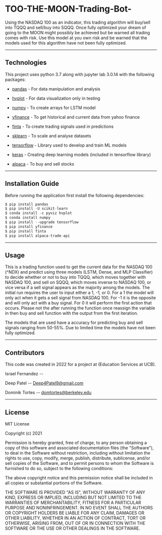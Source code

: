 # TOO-THE-MOON-Trading-Bot-

Using the NASDAQ 100 as an indicator, this trading algorithm will buy/sell into TQQQ and sell/buy into SQQQ. Once fully optimized your dream of going to the MOON might possibly be achieved but be warned all trading comes with risk. Use this model at you own risk and be warned that the models used for this algorithm have not been fully optimized.

---
## Technologies

This project uses python 3.7 along with jupyter lab 3.0.14 with the following packages:


* [pandas](https://github.com/pandas-dev/pandas) - For data manipulation and analysis

* [hvplot](https://hvplot.holoviz.org/) - For data visualization only in testing

* [numpy](https://numpy.org/) - To create arrays for LSTM model

* [yfinance](https://pypi.org/project/yfinance/) - To get historical and current data from yahoo finance

* [finta](https://github.com/peerchemist/finta) - To create trading signals used in predictions

* [sklearn](https://scikit-learn.org/stable/) - To scale and analyse datasets

* [tensorflow](https://www.tensorflow.org/) - Library used to develop and train ML models

* [keras](https://keras.io/) - Creating deep learning models (included in tensorflow library)

* [alpaca](https://pypi.org/project/alpaca-trade-api/) - To buy and sell stocks

---
## Installation Guide

Before running the application first install the following dependencies:

```python
$ pip install pandas
$ pip install -U scikit-learn
$ conda install -c pyviz hvplot
$ conda install numpy
$ pip install --upgrade tensorflow
$ pip install yfinance
$ pip install finta
$ pip install alpaca-trade-api

```

---
## Usage

This is a trading function used to get the current data for the NASDAQ 100 (^NDX) and predict using three models (LSTM, Dense, and MLP Classifier) to decide whether or not to buy into TQQQ, which moves together with NASDAQ 100, and sell on SQQQ, which moves inverse to NASDAQ 100, or vice versa if a sell signal appears as the majority among the models. The initial run requires the user to input either a 1, -1, or 0. For a 1 the model will only act when it gets a sell signal from NASDAQ 100. For -1 it is the opposite and will only act with a buy signal. For 0 it will perform the first action that occurs. Please not the after running the function once reassign the variable in then buy and sell function with the output from the first iteration.

The models that are used have a accuracy for predicting buy and sell signals ranging from 50-55%. Due to limited time the models have not been fully optimized.

---
## Contributors
This code was created in 2022 for a project at (Education Services at UCB). 

Israel Fernandez -- 

Deep Patel -- Deep4Patel9@gmail.com

Dominik Tortes -- domtortes@berkeley.edu

---
## License
MIT License

Copyright (c) 2021  

Permission is hereby granted, free of charge, to any person obtaining a copy
of this software and associated documentation files (the "Software"), to deal
in the Software without restriction, including without limitation the rights
to use, copy, modify, merge, publish, distribute, sublicense, and/or sell
copies of the Software, and to permit persons to whom the Software is
furnished to do so, subject to the following conditions:

The above copyright notice and this permission notice shall be included in all
copies or substantial portions of the Software.

THE SOFTWARE IS PROVIDED "AS IS", WITHOUT WARRANTY OF ANY KIND, EXPRESS OR
IMPLIED, INCLUDING BUT NOT LIMITED TO THE WARRANTIES OF MERCHANTABILITY,
FITNESS FOR A PARTICULAR PURPOSE AND NONINFRINGEMENT. IN NO EVENT SHALL THE
AUTHORS OR COPYRIGHT HOLDERS BE LIABLE FOR ANY CLAIM, DAMAGES OR OTHER
LIABILITY, WHETHER IN AN ACTION OF CONTRACT, TORT OR OTHERWISE, ARISING FROM,
OUT OF OR IN CONNECTION WITH THE SOFTWARE OR THE USE OR OTHER DEALINGS IN THE
SOFTWARE.
